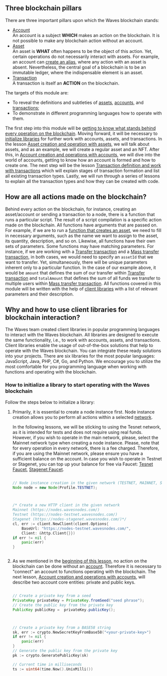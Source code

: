 ## Three blockchain pillars ##

There are three important pillars upon which the Waves blockchain stands:
- [Account]()  
   An account is a subject **WHICH** makes an action on the blockchain. It is not possible to make any blockchain action without an account. 
- [Asset]()  
    An asset is **WHAT** often happens to be the object of this action. Yet, certain operations do not necessarily interact with assets. For example, an account can [create an alias](), where any action with an asset is absent. Nevertheless, the central goal of a blockchain is to be an immutable ledger, where the indispensable element is an asset. 
- [Transaction]()  
    A transaction is itself an **ACTION** on the blockchain. 

The targets of this module are:
- To reveal the definitions and subtleties of [assets](), [accounts](), and [transactions]();
- To demonstrate in different programming languages how to operate with them.

The first step into this module will be [getting to know what stands behind every operation on the blockchain](#how-are-all-actions-made-on-the-blockchain). Moving forward, it will be necessary to [initialize libraries]() for further work with accounts, assets, and transactions. In the lesson [Asset creation and operation with assets](), we will talk about assets, and as an example, we will create a regular asset and an NFT. After this, in [Account creation and operations with accounts](), we will dive into the world of accounts, getting to know how an account is formed and how to create one. The next step will be the lesson [Transaction definition and work with transactions]() which will explain stages of transaction formation and list all existing transaction types. Lastly, we will run through a series of lessons to explain all the transaction types and how they can be created with code.

## How are all actions made on the blockchain? ##

Behind every action on the blockchain, for instance, creating an asset/account or sending a transaction to a node, there is a function that runs a particular script. The result of a script compilation is a specific action made on the blockchain. All functions have arguments that are passed on. For example, if we are to run a [function that creates an asset](), we need to fill in necessary arguments, such as the name we want to assign to the asset, its quantity, description, and so on. Likewise, all functions have their own sets of parameters. Some functions may have matching parameters. For instance, if we are working with a [Transfer transaction]() and a [Mass transfer transaction](), in both cases, we would need to specify an `assetId` that we want to transfer. Yet, simultaneously, there will be unique parameters inherent only to a particular function. In the case of our example above, it would be `amount` that defines the sum of our transfer within [Transfer transaction]() and `totalAmount` that defines the sum of all funds we transfer to multiple users within [Mass transfer transaction](). All functions covered in this module will be written with the help of [client libraries](#client-libraries) with a list of relevant parameters and their description.

## Why and how to use client libraries for blockchain interaction? ##

The Waves team created client libraries in popular programming languages to interact with the Waves blockchain. All libraries are designed to execute the same functionality, i.e., to work with accounts, assets, and transactions. Client libraries enable the usage of out-of-the-box solutions that help to operate with the Waves blockchain. You can integrate these ready solutions into your projects. There are six libraries for the most popular languages: JavaScript, Java, PHP, C#, Go, and Python. We encourage you to utilize the most comfortable for you programming language when working with functions and operating with the blockchain.

### How to initialize a library to start operating with the Waves blockchain ###

Follow the steps below to initialize a library:
1. Primarily, it is essential to create a node instance first. Node instance creation allows you to perform all actions within a selected [network](). 

    <Message type="warning">

    In the following lessons, we will be sticking to using the Tesnet network, as it is intended for tests and does not require using real funds. However, if you wish to operate in the main network, please, select the Mainnet network type when creating a node instance. Please, note that for every operation in every network, there is a fee charged. Therefore, if you are using the Mainnet network, please ensure you have a sufficient balance on the account. In case you wish to operate in Testnet or Stagenet, you can top up your balance for free via Faucet: [Tesnet Faucet](https://testnet.wavesexplorer.com/faucet), [Stagenet Faucet](https://stagenet.wavesexplorer.com/faucet).

    </Message>

    <CodeBlock>

    ```js
    ```
    ```java
    // Node instance creation in the given network (TESTNET, MAINNET, STAGENET)
    Node node = new Node(Profile.TESTNET);
    ```
    ```php
    ```
    ```csharp
    ```
    ```go
    /* Create a new HTTP client in the given network
    Mainnet (https://nodes.wavesnodes.com/)
    Testnet (https://nodes-testnet.wavesnodes.com/)
    Stagenet (https://nodes-stagenet.wavesnodes.com/)*/
    cl, err := client.NewClient(client.Options{
        BaseUrl: "https://nodes-testnet.wavesnodes.com/", 
        Client: &http.Client{}})
    if err != nil {
        panic(err)
    }
    ```
    ```python
    ```

    </CodeBlock>
2. As we mentioned in the [beginning of this lesson](#three-blockchain-pillars), no action on the blockchain can be done without an [account](). Therefore it is necessary to "connect" an account to functions operating with the blockchain. The next lesson, [Account creation and operations with accounts](), will describe two account core entities: private and public keys.

    <CodeBlock>

    ```js
    ```
    ```java
    // Create a private key from a seed
    PrivateKey privateKey = PrivateKey.fromSeed("seed phrase");
    // Create the public key from the private key
    PublicKey publicKey =  privateKey.publicKey();
    ```
    ```php
    ```
    ```csharp
    ```
    ```go
    // Create a private key from a BASE58 string
    sk, err := crypto.NewSecretKeyFromBase58("<your-private-key>")
    if err != nil {
        panic(err)
    }
    // Generate the public key from the private key
    pk := crypto.GeneratePublicKey(sk)

    // Current time in milliseconds
    ts := uint64(time.Now().UnixMilli())
    ```
    ```python
    ```

    </CodeBlock>